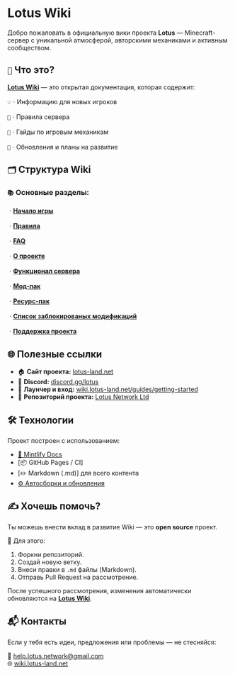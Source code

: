# Lotus Wiki

Добро пожаловать в официальную вики проекта **Lotus** — Minecraft-сервер с уникальной атмосферой, авторскими механиками и активным сообществом.

## `📖` Что это?

[**Lotus Wiki**](https://wiki.lotus-land.net) — это открытая документация, которая содержит:

`💡`ㆍИнформацию для новых игроков

`📜`ㆍПравила сервера

`🧭`ㆍГайды по игровым механикам

`🚀`ㆍОбновления и планы на развитие

## `🗂` Структура Wiki

### `📚` Основные разделы:
ㆍ[**Начало игры**](https://wiki.lotus-land.net/start/how)

ㆍ[**Правила**](https://wiki.lotus-land.net/start/rules)

ㆍ[**FAQ**](https://wiki.lotus-land.net/start/faq)

ㆍ[**О проекте**](https://wiki.lotus-land.net/info/about)

ㆍ[**Функционал сервера**](https://wiki.lotus-land.net/info/functions)

ㆍ[**Мод-пак**](https://wiki.lotus-land.net/info/mods)

ㆍ[**Ресурс-пак**](https://wiki.lotus-land.net/info/resourcepack)

ㆍ[**Список заблокированых модификаций**](https://wiki.lotus-land.net/info/block)

ㆍ[**Поддержка проекта**](https://wiki.lotus-land.net/support-project/lotus)


## 🌐 Полезные ссылки

- 🏠 **Сайт проекта:** [lotus-land.net](https://lotus-land.net)
- 💬 **Discord:** [discord.gg/lotus](https://discord.gg/lotus)
- 🧾 **Лаунчер и вход:** [wiki.lotus-land.net/guides/getting-started](https://wiki.lotus-land.net/guides/getting-started)
- 🔗 **Репозиторий проекта:** [Lotus Network Ltd](https://github.com/Lotus-Network-Ltd)

## 🛠 Технологии

Проект построен с использованием:
- [📘 Mintlify Docs](https://mintlify.com/)
- [📦 GitHub Pages / CI]
- [✏️ Markdown (.md)] для всего контента
- [⚙️ Автосборки и обновления](https://github.com/Lotus-Network-Ltd/Lotus-Wiki/actions)

## ✍️ Хочешь помочь?

Ты можешь внести вклад в развитие Wiki — это **open source** проект.

🔧 Для этого:
1. Форкни репозиторий.
2. Создай новую ветку.
3. Внеси правки в `.md` файлы (Markdown).
4. Отправь Pull Request на рассмотрение.

После успешного рассмотрения, изменения автоматически обновляются на [**Lotus Wiki**](https://wiki.lotus-land.net).

## 📬 Контакты

Если у тебя есть идеи, предложения или проблемы — не стесняйся:

📧 help.lotus.network@gmail.com  
🌐 [wiki.lotus-land.net](https://wiki.lotus-land.net)  
